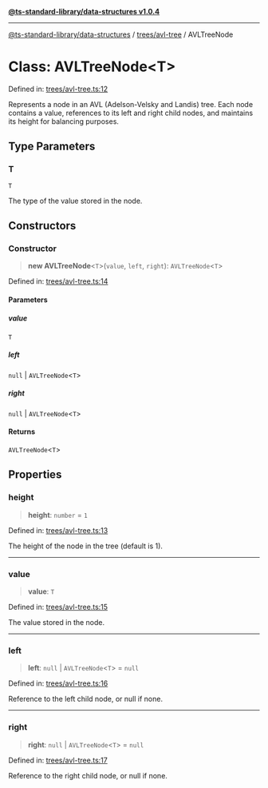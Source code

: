 [**@ts-standard-library/data-structures v1.0.4**](../../../README.md)

***

[@ts-standard-library/data-structures](../../../modules.md) / [trees/avl-tree](../README.md) / AVLTreeNode

# Class: AVLTreeNode\<T\>

Defined in: [trees/avl-tree.ts:12](https://github.com/gabaudette/ts-stdlib/blob/ea80ba1db09c741e99f8cb19e94e5a29b81b623b/packages/data-structures/src/trees/avl-tree.ts#L12)

Represents a node in an AVL (Adelson-Velsky and Landis) tree.
Each node contains a value, references to its left and right child nodes,
and maintains its height for balancing purposes.

## Type Parameters

### T

`T`

The type of the value stored in the node.

## Constructors

### Constructor

> **new AVLTreeNode**\<`T`\>(`value`, `left`, `right`): `AVLTreeNode`\<`T`\>

Defined in: [trees/avl-tree.ts:14](https://github.com/gabaudette/ts-stdlib/blob/ea80ba1db09c741e99f8cb19e94e5a29b81b623b/packages/data-structures/src/trees/avl-tree.ts#L14)

#### Parameters

##### value

`T`

##### left

`null` | `AVLTreeNode`\<`T`\>

##### right

`null` | `AVLTreeNode`\<`T`\>

#### Returns

`AVLTreeNode`\<`T`\>

## Properties

### height

> **height**: `number` = `1`

Defined in: [trees/avl-tree.ts:13](https://github.com/gabaudette/ts-stdlib/blob/ea80ba1db09c741e99f8cb19e94e5a29b81b623b/packages/data-structures/src/trees/avl-tree.ts#L13)

The height of the node in the tree (default is 1).

***

### value

> **value**: `T`

Defined in: [trees/avl-tree.ts:15](https://github.com/gabaudette/ts-stdlib/blob/ea80ba1db09c741e99f8cb19e94e5a29b81b623b/packages/data-structures/src/trees/avl-tree.ts#L15)

The value stored in the node.

***

### left

> **left**: `null` \| `AVLTreeNode`\<`T`\> = `null`

Defined in: [trees/avl-tree.ts:16](https://github.com/gabaudette/ts-stdlib/blob/ea80ba1db09c741e99f8cb19e94e5a29b81b623b/packages/data-structures/src/trees/avl-tree.ts#L16)

Reference to the left child node, or null if none.

***

### right

> **right**: `null` \| `AVLTreeNode`\<`T`\> = `null`

Defined in: [trees/avl-tree.ts:17](https://github.com/gabaudette/ts-stdlib/blob/ea80ba1db09c741e99f8cb19e94e5a29b81b623b/packages/data-structures/src/trees/avl-tree.ts#L17)

Reference to the right child node, or null if none.
